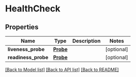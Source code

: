 # HealthCheck

## Properties
Name | Type | Description | Notes
------------ | ------------- | ------------- | -------------
**liveness_probe** | [**Probe**](Probe.md) |  | [optional] 
**readiness_probe** | [**Probe**](Probe.md) |  | [optional] 

[[Back to Model list]](../README.md#documentation-for-models) [[Back to API list]](../README.md#documentation-for-api-endpoints) [[Back to README]](../README.md)


